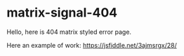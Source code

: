 # matrix-signal-404

Hello, here is 404 matrix styled error page.


Here an example of work: https://jsfiddle.net/3ajmsrgx/28/
